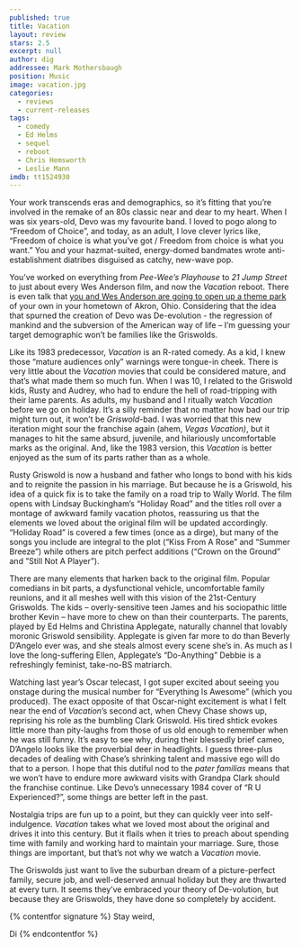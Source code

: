 ```yaml
---
published: true
title: Vacation
layout: review
stars: 2.5
excerpt: null
author: dig
addressee: Mark Mothersbaugh
position: Music
image: vacation.jpg
categories: 
  - reviews
  - current-releases
tags: 
  - comedy
  - Ed Helms
  - sequel
  - reboot
  - Chris Hemsworth
  - Leslie Mann
imdb: tt1524930
---
```


Your work transcends eras and demographics, so it’s fitting that you’re involved in the remake of an 80s classic near and dear to my heart. When I was six years-old, Devo was my favourite band. I loved to pogo along to “Freedom of Choice”, and today, as an adult, I love clever lyrics like, “Freedom of choice is what you’ve got / Freedom from choice is what you want.” You and your hazmat-suited, energy-domed bandmates wrote anti-establishment diatribes disguised as catchy, new-wave pop. 

You’ve worked on everything from _Pee-Wee’s Playhouse_ to _21 Jump Street_ to just about every Wes Anderson film, and now the _Vacation_ reboot. There is even talk that [you and Wes Anderson are going to open up a theme park](http://time.com/3556593/wes-anderson-mark-mothersbaugh-theme-park/) of your own in your hometown of Akron, Ohio. Considering that the idea that spurned the creation of Devo was De-evolution - the regression of mankind and the subversion of the American way of life – I’m guessing your target demographic won’t be families like the Griswolds. 

Like its 1983 predecessor, _Vacation_ is an R-rated comedy. As a kid, I knew those “mature audiences only” warnings were tongue-in cheek. There is very little about the _Vacation_ movies that could be considered mature, and that’s what made them so much fun. When I was 10, I related to the Griswold kids, Rusty and Audrey, who had to endure the hell of road-tripping with their lame parents. As adults, my husband and I ritually watch _Vacation_ before we go on holiday. It’s a silly reminder that no matter how bad our trip might turn out, it won’t be _Griswold_-bad. I was worried that this new iteration might sour the franchise again (ahem, _Vegas Vacation)_, but it manages to hit the same absurd, juvenile, and hilariously uncomfortable marks as the original. And, like the 1983 version, this _Vacation_ is better enjoyed as the sum of its parts rather than as a whole. 

Rusty Griswold is now a husband and father who longs to bond with his kids and to reignite the passion in his marriage. But because he is a Griswold, his idea of a quick fix is to take the family on a road trip to Wally World. The film opens with Lindsay Buckingham’s “Holiday Road” and the titles roll over a montage of awkward family vacation photos, reassuring us that the elements we loved about the original film will be updated accordingly. “Holiday Road” is covered a few times (once as a dirge), but many of the songs you include are integral to the plot (“Kiss From A Rose” and “Summer Breeze”) while others are pitch perfect additions (“Crown on the Ground” and ”Still Not A Player”).

There are many elements that harken back to the original film. Popular comedians in bit parts, a dysfunctional vehicle, uncomfortable family reunions, and it all meshes well with this vision of the 21st-Century Griswolds. The kids – overly-sensitive teen James and his sociopathic little brother Kevin – have more to chew on than their counterparts. The parents, played by Ed Helms and Christina Applegate, naturally channel that lovably moronic Griswold sensibility. Applegate is given far more to do than Beverly D’Angelo ever was, and she steals almost every scene she’s in. As much as I love the long-suffering Ellen, Applegate’s “Do-Anything” Debbie is a refreshingly feminist, take-no-BS matriarch. 

Watching last year’s Oscar telecast, I got super excited about seeing you onstage during the musical number for “Everything Is Awesome” (which you produced). The exact opposite of that Oscar-night excitement is what I felt near the end of _Vacation_’s second act, when Chevy Chase shows up, reprising his role as the bumbling Clark Griswold. His tired shtick evokes little more than pity-laughs from those of us old enough to remember when he was still funny. It’s easy to see why, during their blessedly brief cameo, D’Angelo looks like the proverbial deer in headlights. I guess three-plus decades of dealing with Chase’s shrinking talent and massive ego will do that to a person. I hope that this dutiful nod to the _pater familias_ means that we won’t have to endure more awkward visits with Grandpa Clark should the franchise continue. Like Devo’s unnecessary 1984 cover of “R U Experienced?”, some things are better left in the past.

Nostalgia trips are fun up to a point, but they can quickly veer into self-indulgence. _Vacation_ takes what we loved most about the original and drives it into this century. But it flails when it tries to preach about spending time with family and working hard to maintain your marriage. Sure, those things are important, but that’s not why we watch a _Vacation_ movie. 

The Griswolds just want to live the suburban dream of a picture-perfect family, secure job, and well-deserved annual holiday but they are thwarted at every turn. It seems they’ve embraced your theory of De-volution, but because they are Griswolds, they have done so completely by accident.

{% contentfor signature %}
Stay weird,

Di
{% endcontentfor %}
